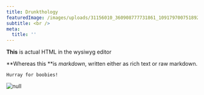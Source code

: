 ```yaml
---
title: Drunkthology
featuredImage: /images/uploads/31156010_360908777731861_109179700751892480_n.gif
subtitle: <br />
meta:
  title: ''
---
```

<p><strong>This</strong> is actual HTML in the wysiwyg editor</p>

**Whereas this **is _markdown_, written either as rich text or raw markdown.



```
Hurray for boobies!
```

>

![null](/images/uploads/img_2486.jpg)

#
